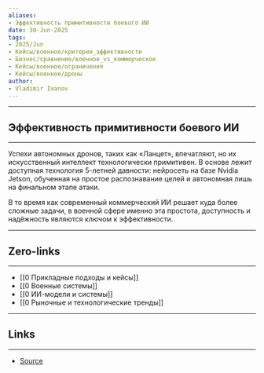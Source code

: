 ```yaml
---
aliases: 
- Эффективность примитивности боевого ИИ 
date: 30-Jun-2025
tags:
- 2025/Jun
- Кейсы/военное/критерии_эффективности
- Бизнес/сравнение/военное_vs_коммерческое
- Кейсы/военное/ограничения
- Кейсы/военное/дроны
author:
- Vladimir Ivanov
---
```

-----
##  Эффективность примитивности боевого ИИ 
-----
Успехи автономных дронов, таких как «Ланцет», впечатляют, но их искусственный интеллект технологически примитивен. В основе лежит доступная технология 5-летней давности: нейросеть на базе Nvidia Jetson, обученная на простое распознавание целей и автономная лишь на финальном этапе атаки.

В то время как современный коммерческий ИИ решает куда более сложные задачи, в военной сфере именно эта простота, доступность и надёжность являются ключом к эффективности.

---
## Zero-links
---
- [[0 Прикладные подходы и кейсы]]
- [[0 Военные системы]]
- [[0 ИИ-модели и системы]]
- [[0 Рыночные и технологические тренды]]

---
## Links
---
- [Source](https://t.me/turboproject/1724)